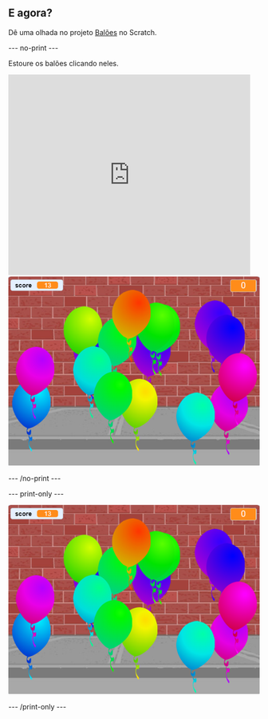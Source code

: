 ## E agora?

Dê uma olhada no projeto [Balões](https://projects.raspberrypi.org/en/projects/balloons) no Scratch.

\--- no-print \---

Estoure os balões clicando neles.

<div class="scratch-preview">
  <iframe allowtransparency="true" width="485" height="402" src="https://scratch.mit.edu/projects/embed/299206746/?autostart=false" frameborder="0" scrolling="no"></iframe>
  <img src="images/balloons-final.png">
</div>

\--- /no-print \---

\--- print-only \---

![projeto concluído](images/balloons-final.png)

\--- /print-only \---
